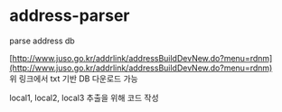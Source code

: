 # address-parser
parse address db

[http://www.juso.go.kr/addrlink/addressBuildDevNew.do?menu=rdnm](http://www.juso.go.kr/addrlink/addressBuildDevNew.do?menu=rdnm)  
위 링크에서 txt 기반 DB 다운로드 가능

local1, local2, local3 추출을 위해 코드 작성
